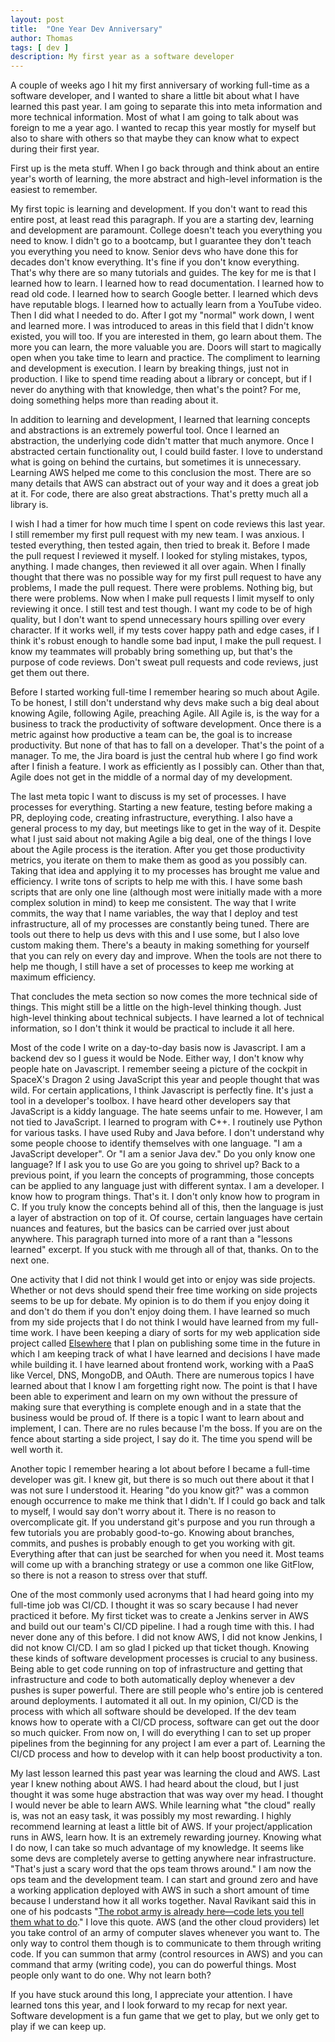 ```yaml
---
layout: post
title:  "One Year Dev Anniversary"
author: Thomas
tags: [ dev ]
description: My first year as a software developer
---
```

A couple of weeks ago I hit my first anniversary of working full-time as a software developer, and I wanted to share a little bit about what I have learned this past year. I am going to separate this into meta information and more technical information. Most of what I am going to talk about was foreign to me a year ago. I wanted to recap this year mostly for myself but also to share with others so that maybe they can know what to expect during their first year.

First up is the meta stuff. When I go back through and think about an entire year's worth of learning, the more abstract and high-level information is the easiest to remember.

My first topic is learning and development. If you don't want to read this entire post, at least read this paragraph. If you are a starting dev, learning and development are paramount. College doesn't teach you everything you need to know. I didn't go to a bootcamp, but I guarantee they don't teach you everything you need to know. Senior devs who have done this for decades don't know everything. It's fine if you don't know everything. That's why there are so many tutorials and guides. The key for me is that I learned how to learn. I learned how to read documentation. I learned how to read old code. I learned how to search Google better. I learned which devs have reputable blogs. I learned how to actually learn from a YouTube video. Then I did what I needed to do. After I got my "normal" work down, I went and learned more. I was introduced to areas in this field that I didn't know existed, you will too. If you are interested in them, go learn about them. The more you can learn, the more valuable you are. Doors will start to magically open when you take time to learn and practice. The compliment to learning and development is execution. I learn by breaking things, just not in production. I like to spend time reading about a library or concept, but if I never do anything with that knowledge, then what's the point? For me, doing something helps more than reading about it.

In addition to learning and development, I learned that learning concepts and abstractions is an extremely powerful tool. Once I learned an abstraction, the underlying code didn't matter that much anymore. Once I abstracted certain functionality out, I could build faster. I love to understand what is going on behind the curtains, but sometimes it is unnecessary. Learning AWS helped me come to this conclusion the most. There are so many details that AWS can abstract out of your way and it does a great job at it. For code, there are also great abstractions. That's pretty much all a library is.

I wish I had a timer for how much time I spent on code reviews this last year. I still remember my first pull request with my new team. I was anxious. I tested everything, then tested again, then tried to break it. Before I made the pull request I reviewed it myself. I looked for styling mistakes, typos, anything. I made changes, then reviewed it all over again. When I finally thought that there was no possible way for my first pull request to have any problems, I made the pull request. There were problems. Nothing big, but there were problems. Now when I make pull requests I limit myself to only reviewing it once. I still test and test though. I want my code to be of high quality, but I don't want to spend unnecessary hours spilling over every character. If it works well, if my tests cover happy path and edge cases, if I think it's robust enough to handle some bad input, I make the pull request. I know my teammates will probably bring something up, but that's the purpose of code reviews. Don't sweat pull requests and code reviews, just get them out there.

Before I started working full-time I remember hearing so much about Agile. To be honest, I still don't understand why devs make such a big deal about knowing Agile, following Agile, preaching Agile. All Agile is, is the way for a business to track the productivity of software development. Once there is a metric against how productive a team can be, the goal is to increase productivity. But none of that has to fall on a developer. That's the point of a manager. To me, the Jira board is just the central hub where I go find work after I finish a feature. I work as efficiently as I possibly can. Other than that, Agile does not get in the middle of a normal day of my development.

The last meta topic I want to discuss is my set of processes. I have processes for everything. Starting a new feature, testing before making a PR, deploying code, creating infrastructure, everything. I also have a general process to my day, but meetings like to get in the way of it. Despite what I just said about not making Agile a big deal, one of the things I love about the Agile process is the iteration. After you get those productivity metrics, you iterate on them to make them as good as you possibly can. Taking that idea and applying it to my processes has brought me value and efficiency. I write tons of scripts to help me with this. I have some bash scripts that are only one line (although most were initially made with a more complex solution in mind) to keep me consistent. The way that I write commits, the way that I name variables, the way that I deploy and test infrastructure, all of my processes are constantly being tuned. There are tools out there to help us devs with this and I use some, but I also love custom making them. There's a beauty in making something for yourself that you can rely on every day and improve. When the tools are not there to help me though, I still have a set of processes to keep me working at maximum efficiency.

That concludes the meta section so now comes the more technical side of things. This might still be a little on the high-level thinking though. Just high-level thinking about technical subjects. I have learned a lot of technical information, so I don't think it would be practical to include it all here.

Most of the code I write on a day-to-day basis now is Javascript. I am a backend dev so I guess it would be Node. Either way, I don't know why people hate on Javascript. I remember seeing a picture of the cockpit in SpaceX's Dragon 2 using JavaScript this year and people thought that was wild. For certain applications, I think Javascript is perfectly fine. It's just a tool in a developer's toolbox. I have heard other developers say that JavaScript is a kiddy language. The hate seems unfair to me. However, I am not tied to JavaScript. I learned to program with C++. I routinely use Python for various tasks. I have used Ruby and Java before. I don't understand why some people choose to identify themselves with one language. "I am a JavaScript developer". Or "I am a senior Java dev." Do you only know one language? If I ask you to use Go are you going to shrivel up? Back to a previous point, if you learn the concepts of programming, those concepts can be applied to any language just with different syntax. I am a developer. I know how to program things. That's it. I don't only know how to program in C. If you truly know the concepts behind all of this, then the language is just a layer of abstraction on top of it. Of course, certain languages have certain nuances and features, but the basics can be carried over just about anywhere. This paragraph turned into more of a rant than a "lessons learned" excerpt. If you stuck with me through all of that, thanks. On to the next one.

One activity that I did not think I would get into or enjoy was side projects. Whether or not devs should spend their free time working on side projects seems to be up for debate. My opinion is to do them if you enjoy doing it and don't do them if you don't enjoy doing them. I have learned so much from my side projects that I do not think I would have learned from my full-time work. I have been keeping a diary of sorts for my web application side project called [Elsewhere](https://elsewhere.now.sh/) that I plan on publishing some time in the future in which I am keeping track of what I have learned and decisions I have made while building it. I have learned about frontend work, working with a PaaS like Vercel, DNS, MongoDB, and OAuth. There are numerous topics I have learned about that I know I am forgetting right now. The point is that I have been able to experiment and learn on my own without the pressure of making sure that everything is complete enough and in a state that the business would be proud of. If there is a topic I want to learn about and implement, I can. There are no rules because I'm the boss. If you are on the fence about starting a side project, I say do it. The time you spend will be well worth it.

Another topic I remember hearing a lot about before I became a full-time developer was git. I knew git, but there is so much out there about it that I was not sure I understood it. Hearing "do you know git?" was a common enough occurrence to make me think that I didn't. If I could go back and talk to myself, I would say don't worry about it. There is no reason to overcomplicate git. If you understand git's purpose and you run through a few tutorials you are probably good-to-go. Knowing about branches, commits, and pushes is probably enough to get you working with git. Everything after that can just be searched for when you need it. Most teams will come up with a branching strategy or use a common one like GitFlow, so there is not a reason to stress over that stuff.

One of the most commonly used acronyms that I had heard going into my full-time job was CI/CD. I thought it was so scary because I had never practiced it before. My first ticket was to create a Jenkins server in AWS and build out our team's CI/CD pipeline. I had a rough time with this. I had never done any of this before. I did not know AWS, I did not know Jenkins, I did not know CI/CD. I am so glad I picked up that ticket though. Knowing these kinds of software development processes is crucial to any business. Being able to get code running on top of infrastructure and getting that infrastructure and code to both automatically deploy whenever a dev pushes is super powerful. There are still people who's entire job is centered around deployments. I automated it all out. In my opinion, CI/CD is the process with which all software should be developed. If the dev team knows how to operate with a CI/CD process, software can get out the door so much quicker. From now on, I will do everything I can to set up proper pipelines from the beginning for any project I am ever a part of. Learning the CI/CD process and how to develop with it can help boost productivity a ton.

My last lesson learned this past year was learning the cloud and AWS. Last year I knew nothing about AWS. I had heard about the cloud, but I just thought it was some huge abstraction that was way over my head. I thought I would never be able to learn AWS. While learning what "the cloud" really is, was not an easy task, it was possibly my most rewarding. I highly recommend learning at least a little bit of AWS. If your project/application runs in AWS, learn how. It is an extremely rewarding journey. Knowing what I do now, I can take so much advantage of my knowledge. It seems like some devs are completely averse to getting anywhere near infrastructure. "That's just a scary word that the ops team throws around." I am now the ops team and the development team. I can start and ground zero and have a working application deployed with AWS in such a short amount of time because I understand how it all works together. Naval Ravikant said this in one of his podcasts "[The robot army is already here—code lets you tell them what to do](https://nav.al/product-media)." I love this quote. AWS (and the other cloud providers) let you take control of an army of computer slaves whenever you want to. The only way to control them though is to communicate to them through writing code. If you can summon that army (control resources in AWS) and you can command that army (writing code), you can do powerful things. Most people only want to do one. Why not learn both?

If you have stuck around this long, I appreciate your attention. I have learned tons this year, and I look forward to my recap for next year. Software development is a fun game that we get to play, but we only get to play if we can keep up.
